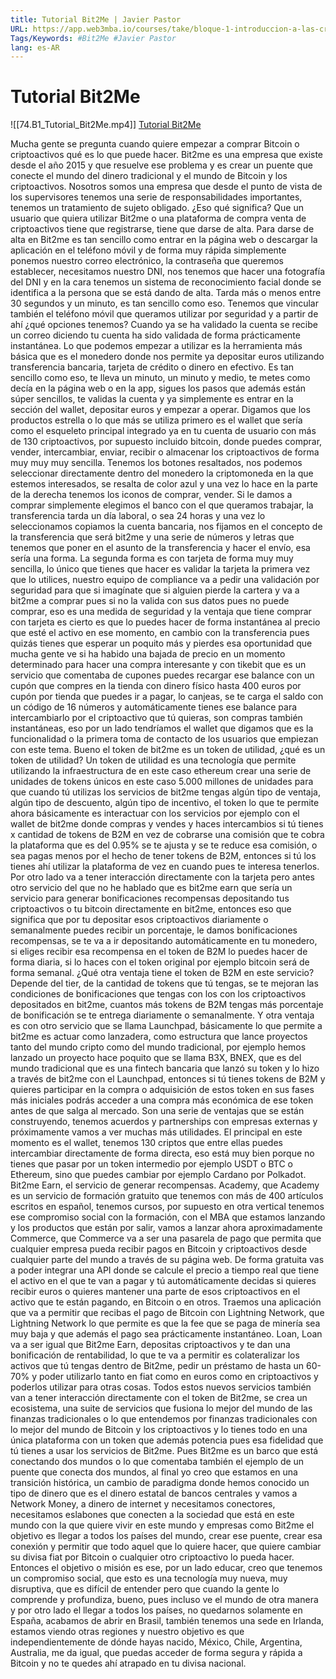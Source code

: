 ```yaml
---
title: Tutorial Bit2Me | Javier Pastor
URL: https://app.web3mba.io/courses/take/bloque-1-introduccion-a-las-criptomonedas/lessons/39203943-tutorial-bit2me-javier-pastor
Tags/Keywords: #Bit2Me #Javier Pastor
lang: es-AR
---
```

# Tutorial Bit2Me
![[74.B1_Tutorial_Bit2Me.mp4]]
[Tutorial Bit2Me](https://app.web3mba.io/courses/take/bloque-1-introduccion-a-las-criptomonedas/lessons/39203943-tutorial-bit2me-javier-pastor)

Mucha gente se pregunta cuando quiere empezar a comprar Bitcoin o criptoactivos qué es lo que puede hacer. Bit2me es una empresa que existe desde el año 2015 y que resuelve ese problema y es crear un puente que conecte el mundo del dinero tradicional y el mundo de Bitcoin y los criptoactivos. Nosotros somos una empresa que desde el punto de vista de los supervisores tenemos una serie de responsabilidades importantes, tenemos un tratamiento de sujeto obligado. ¿Eso qué significa? Que un usuario que quiera utilizar Bit2me o una plataforma de compra venta de criptoactivos tiene que registrarse, tiene que darse de alta. Para darse de alta en Bit2me es tan sencillo como entrar en la página web o descargar la aplicación en el teléfono móvil y de forma muy rápida simplemente ponemos nuestro correo electrónico, la contraseña que queremos establecer, necesitamos nuestro DNI, nos tenemos que hacer una fotografía del DNI y en la cara tenemos un sistema de reconocimiento facial donde se identifica a la persona que se está dando de alta. Tarda más o menos entre 30 segundos y un minuto, es tan sencillo como eso. Tenemos que vincular también el teléfono móvil que queramos utilizar por seguridad y a partir de ahí ¿qué opciones tenemos? Cuando ya se ha validado la cuenta se recibe un correo diciendo tu cuenta ha sido validada de forma prácticamente instantánea. Lo que podemos empezar a utilizar es la herramienta más básica que es el monedero donde nos permite ya depositar euros utilizando transferencia bancaria, tarjeta de crédito o dinero en efectivo. Es tan sencillo como eso, te lleva un minuto, un minuto y medio, te metes como decía en la página web o en la app, sigues los pasos que además están súper sencillos, te validas la cuenta y ya simplemente es entrar en la sección del wallet, depositar euros y empezar a operar. Digamos que los productos estrella o lo que más se utiliza primero es el wallet que sería como el esqueleto principal integrado ya en tu cuenta de usuario con más de 130 criptoactivos, por supuesto incluido bitcoin, donde puedes comprar, vender, intercambiar, enviar, recibir o almacenar los criptoactivos de forma muy muy muy sencilla. Tenemos los botones resaltados, nos podemos seleccionar directamente dentro del monedero la criptomoneda en la que estemos interesados, se resalta de color azul y una vez lo hace en la parte de la derecha tenemos los iconos de comprar, vender. Si le damos a comprar simplemente elegimos el banco con el que queramos trabajar, la transferencia tarda un día laboral, o sea 24 horas y una vez lo seleccionamos copiamos la cuenta bancaria, nos fijamos en el concepto de la transferencia que será bit2me y una serie de números y letras que tenemos que poner en el asunto de la transferencia y hacer el envío, esa sería una forma. La segunda forma es con tarjeta de forma muy muy sencilla, lo único que tienes que hacer es validar la tarjeta la primera vez que lo utilices, nuestro equipo de compliance va a pedir una validación por seguridad para que si imagínate que si alguien pierde la cartera y va a bit2me a comprar pues si no la valida con sus datos pues no puede comprar, eso es una medida de seguridad y la ventaja que tiene comprar con tarjeta es cierto es que lo puedes hacer de forma instantánea al precio que esté el activo en ese momento, en cambio con la transferencia pues quizás tienes que esperar un poquito más y pierdes esa oportunidad que mucha gente ve si ha habido una bajada de precio en un momento determinado para hacer una compra interesante y con tikebit que es un servicio que comentaba de cupones puedes recargar ese balance con un cupón que compres en la tienda con dinero físico hasta 400 euros por cupón por tienda que puedes ir a pagar, lo canjeas, se te carga el saldo con un código de 16 números y automáticamente tienes ese balance para intercambiarlo por el criptoactivo que tú quieras, son compras también instantáneas, eso por un lado tendríamos el wallet que digamos que es la funcionalidad o la primera toma de contacto de los usuarios que empiezan con este tema.
Bueno el token de bit2me es un token de utilidad, ¿qué es un token de utilidad? Un token de utilidad es una tecnología que permite utilizando la infraestructura de en este caso ethereum crear una serie de unidades de tokens únicos en este caso 5.000 millones de unidades para que cuando tú utilizas los servicios de bit2me tengas algún tipo de ventaja, algún tipo de descuento, algún tipo de incentivo, el token lo que te permite ahora básicamente es interactuar con los servicios por ejemplo con el wallet de bit2me donde compras y vendes y haces intercambios si tú tienes x cantidad de tokens de B2M en vez de cobrarse una comisión que te cobra la plataforma que es del 0.95% se te ajusta y se te reduce esa comisión, o sea pagas menos por el hecho de tener tokens de B2M, entonces si tú los tienes ahí utilizar la plataforma de vez en cuando pues te interesa tenerlos. Por otro lado va a tener interacción directamente con la tarjeta pero antes otro servicio del que no he hablado que es bit2me earn que sería un servicio para generar bonificaciones recompensas depositando tus criptoactivos o tu bitcoin directamente en bit2me, entonces eso que significa que por tu depositar esos criptoactivos diariamente o semanalmente puedes recibir un porcentaje, le damos bonificaciones recompensas, se te va a ir depositando automáticamente en tu monedero, si eliges recibir esa recompensa en el token de B2M lo puedes hacer de forma diaria, si lo haces con el token original por ejemplo bitcoin será de forma semanal. ¿Qué otra ventaja tiene el token de B2M en este servicio? Depende del tier, de la cantidad de tokens que tú tengas, se te mejoran las condiciones de bonificaciones que tengas con los con los criptoactivos depositados en bit2me, cuantos más tokens de B2M tengas más porcentaje de bonificación se te entrega diariamente o semanalmente. Y otra ventaja es con otro servicio que se llama Launchpad, básicamente lo que permite a bit2me es actuar como lanzadera, como estructura que lance proyectos tanto del mundo cripto como del mundo tradicional, por ejemplo hemos lanzado un proyecto hace poquito que se llama B3X, BNEX, que es del mundo tradicional que es una fintech bancaria que lanzó su token y lo hizo a través de bit2me con el Launchpad, entonces si tú tienes tokens de B2M y quieres participar en la compra o adquisición de estos token en sus fases más iniciales podrás acceder a una compra más económica de ese token antes de que salga al mercado. Son una serie de ventajas que se están construyendo, tenemos acuerdos y partnerships con empresas externas y próximamente vamos a ver muchas más utilidades.
El principal en este momento es el wallet, tenemos 130 criptos que entre ellas puedes intercambiar directamente de forma directa, eso está muy bien porque no tienes que pasar por un token intermedio por ejemplo USDT o BTC o Ethereum, sino que puedes cambiar por ejemplo Cardano por Polkadot. Bit2me Earn, el servicio de generar recompensas. Academy, que Academy es un servicio de formación gratuito que tenemos con más de 400 artículos escritos en español, tenemos cursos, por supuesto en otra vertical tenemos ese compromiso social con la formación, con el MBA que estamos lanzando y los productos que están por salir, vamos a lanzar ahora aproximadamente Commerce, que Commerce va a ser una pasarela de pago que permita que cualquier empresa pueda recibir pagos en Bitcoin y criptoactivos desde cualquier parte del mundo a través de su página web. De forma gratuita vas a poder integrar una API donde se calcule el precio a tiempo real que tiene el activo en el que te van a pagar y tú automáticamente decidas si quieres recibir euros o quieres mantener una parte de esos criptoactivos en el activo que te están pagando, en Bitcoin o en otros. Traemos una aplicación que va a permitir que recibas el pago de Bitcoin con Lightning Network, que Lightning Network lo que permite es que la fee que se paga de minería sea muy baja y que además el pago sea prácticamente instantáneo. Loan, Loan va a ser igual que Bit2me Earn, depositas criptoactivos y te dan una bonificación de rentabilidad, lo que te va a permitir es colateralizar los activos que tú tengas dentro de Bit2me, pedir un préstamo de hasta un 60-70% y poder utilizarlo tanto en fiat como en euros como en criptoactivos y poderlos utilizar para otras cosas. Todos estos nuevos servicios también van a tener interacción directamente con el token de Bit2me, se crea un ecosistema, una suite de servicios que fusiona lo mejor del mundo de las finanzas tradicionales o lo que entendemos por finanzas tradicionales con lo mejor del mundo de Bitcoin y los criptoactivos y lo tienes todo en una única plataforma con un token que además potencia pues esa fidelidad que tú tienes a usar los servicios de Bit2me.
Pues Bit2me es un barco que está conectando dos mundos o lo que comentaba también el ejemplo de un puente que conecta dos mundos, al final yo creo que estamos en una transición histórica, un cambio de paradigma donde hemos conocido un tipo de dinero que es el dinero estatal de bancos centrales y vamos a Network Money, a dinero de internet y necesitamos conectores, necesitamos eslabones que conecten a la sociedad que está en este mundo con la que quiere vivir en este mundo y empresas como Bit2me el objetivo es llegar a todos los países del mundo, crear ese puente, crear esa conexión y permitir que todo aquel que lo quiere hacer, que quiere cambiar su divisa fiat por Bitcoin o cualquier otro criptoactivo lo pueda hacer.
Entonces el objetivo o misión es ese, por un lado educar, creo que tenemos un compromiso social, que esto es una tecnología muy nueva, muy disruptiva, que es difícil de entender pero que cuando la gente lo comprende y profundiza, bueno, pues incluso ve el mundo de otra manera y por otro lado el llegar a todos los países, no quedarnos solamente en España, acabamos de abrir en Brasil, también tenemos una sede en Irlanda, estamos viendo otras regiones y nuestro objetivo es que independientemente de dónde hayas nacido, México, Chile, Argentina, Australia, me da igual, que puedas acceder de forma segura y rápida a Bitcoin y no te quedes ahí atrapado en tu divisa nacional.